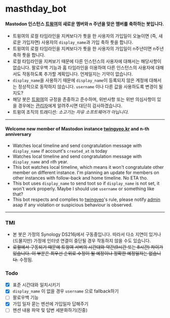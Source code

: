 # masthday_bot
#### Mastodon 인스턴스 [트윙여](https://twingyeo.kr)의 새로운 멤버와 n 주년을 맞은 멤버를 축하하는 봇입니다.

- 트윙여의 로컬 타임라인을 지켜보다가 툿을 한 사용자의 가입일이 오늘이면 (즉, 새로운 가입자면) 사용자의 `display_name`과 가입 축하 툿을 합니다.
- 트윙여의 로컬 타임라인을 지켜보다가 툿을 한 사용자의 가입일이 n주년이면 n주년 축하 툿을 합니다.
- 로컬 타임라인을 지켜보기 때문에 다른 인스턴스의 사용자에 대해서는 해당사항이 없습니다. 팔로우백 기능과 홈 타임라인을 이용하여 다른 인스턴스의 사용자에 대해서도 작동하도록 추가할 계획입니다. 언제일지는 기약이 없습니다.
- `display_name`을 사용하기 때문에 `display_name`이 등록되지 않은 계정에 대해서는 정상적으로 동작하지 않습니다. `username` 이나 다른 값을 사용하도록 변경이 될 지도?
- 해당 봇은 [트윙여](https://twingyeo.kr)의 규정을 존중하고 준수하며, 위반사항 또는 위반 의심사항이 있을 경우에는 [관리자](https://twingyeo.kr/@canor)에게 알려주시면 대단히 감사하겠습니다.
- 트윙여 조직의 트래디션: *소고기는 자유 소프트웨어가 아닙니다.*

------

#### Welcome new member of Mastodon instance [twingyeo.kr](https://twingyeo.kr) and n-th anniversary

- Watches local timeline and send congratulation message with `display_name` if account's `created_at` is today
- Watches local timeline and send congratulation message with `display_name` and `n`th year.
- This bot watches local timeline, which means it won't congratulate other member on different instance. I'm planning an update for members on other instances with follow-back and home timeline. No ETA tho.
- This bot uses `display_name` to send toot so if `display_name` is not set, it won't work properly. Maybe I should use `username` or something like that?
- This bot respects and complies to [twingyeo](https://twingyeo.kr)'s rule, please notify [admin](https://twingyeo.kr/@canor) asap if any violation or suspicious behaviour is observed.

------

### TMI

- 본 봇은 가정의 Synology DS216j에서 구동중입니다. 따라서 다소 지연이 있거나 (드물지만) 가정에 인터넷 연결이 중단될 경우 작동하지 않을 수도 있습니다.
- ~~로컬에서 구동되기 때문에 트윙여 서버의 시간대와 약간(9시간 또는 8시간) 차이가 있습니다. 이 부분은 최우선 순위로 수정이 될 예정이나 정확한 예정일자는 없습니다.~~ 수정됨.

### Todo

- [x] 표준 시간대와 일치시키기
- [x] `display_name` 이 없을 경우 `username` 으로 fallback하기
- [ ] 팔로우백 기능
- [x] 가입 일자 묻는 멘션에 가입일자 답해주기
- [ ] 멘션 내용 파악 및 답변 세분화하기(진중)
